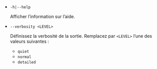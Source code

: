 * `-h|--help`

  Afficher l’information sur l’aide.

* `--verbosity <LEVEL>`

  Définissez la verbosité de la sortie. Remplacez par `<LEVEL>` l’une des valeurs suivantes :
  
  * `quiet`
  * `normal`
  * `detailed`